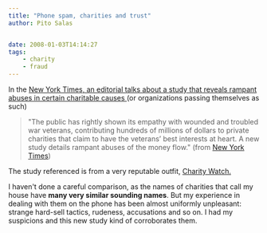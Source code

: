 ```yaml
---
title: "Phone spam, charities and trust"
author: Pito Salas


date: 2008-01-03T14:14:27
tags:
    - charity
    - fraud
---
```




In the [New York Times, an editorial talks about a study that reveals rampant
abuses in certain charitable causes
](<http://www.nytimes.com/2007/12/25/opinion/25tue3.html>)(or organizations
passing themselves as such)

> "The public has rightly shown its empathy with wounded and troubled war
> veterans, contributing hundreds of millions of dollars to private charities
> that claim to have the veterans’ best interests at heart. A new study
> details rampant abuses of the money flow." (from [New York
> Times](<http://www.nytimes.com/2007/12/25/opinion/25tue3.html>))

The study referenced is from a very reputable outfit, [Charity Watch.
](<http://www.charitywatch.org/>)

I haven't done a careful comparison, as the names of charities that call my
house have **many very similar sounding names**. But my experience in dealing
with them on the phone has been almost uniformly unpleasant: strange hard-sell
tactics, rudeness, accusations and so on. I had my suspicions and this new
study kind of corroborates them.


